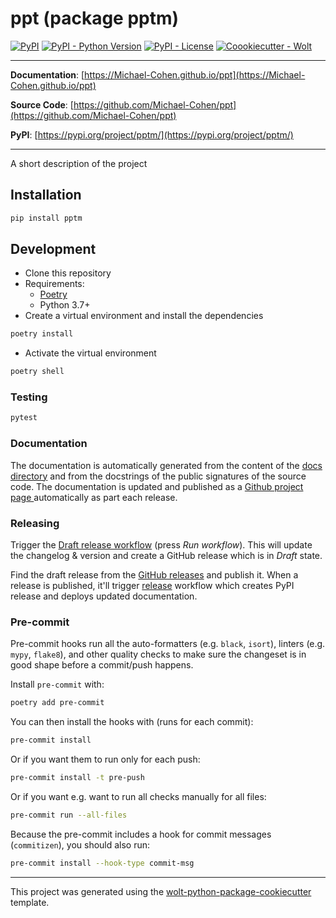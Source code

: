 # ppt (package pptm)

[![PyPI](https://img.shields.io/pypi/v/pptm?style=flat-square)](https://pypi.python.org/pypi/pptm/)
[![PyPI - Python Version](https://img.shields.io/pypi/pyversions/pptm?style=flat-square)](https://pypi.python.org/pypi/pptm/)
[![PyPI - License](https://img.shields.io/pypi/l/pptm?style=flat-square)](https://pypi.python.org/pypi/pptm/)
[![Coookiecutter - Wolt](https://img.shields.io/badge/cookiecutter-Wolt-00c2e8?style=flat-square&logo=cookiecutter&logoColor=D4AA00&link=https://github.com/woltapp/wolt-python-package-cookiecutter)](https://github.com/woltapp/wolt-python-package-cookiecutter)


---

**Documentation**: [https://Michael-Cohen.github.io/ppt](https://Michael-Cohen.github.io/ppt)

**Source Code**: [https://github.com/Michael-Cohen/ppt](https://github.com/Michael-Cohen/ppt)

**PyPI**: [https://pypi.org/project/pptm/](https://pypi.org/project/pptm/)

---

A short description of the project

## Installation

```sh
pip install pptm
```

## Development

* Clone this repository
* Requirements:
  * [Poetry](https://python-poetry.org/)
  * Python 3.7+
* Create a virtual environment and install the dependencies

```sh
poetry install
```

* Activate the virtual environment

```sh
poetry shell
```

### Testing

```sh
pytest
```

### Documentation

The documentation is automatically generated from the content of the [docs directory](./docs) and from the docstrings
 of the public signatures of the source code. The documentation is updated and published as a [Github project page
 ](https://pages.github.com/) automatically as part each release.

### Releasing

Trigger the [Draft release workflow](https://github.com/Michael-Cohen/ppt/actions/workflows/draft_release.yml)
(press _Run workflow_). This will update the changelog & version and create a GitHub release which is in _Draft_ state.

Find the draft release from the
[GitHub releases](https://github.com/Michael-Cohen/ppt/releases) and publish it. When
 a release is published, it'll trigger [release](https://github.com/Michael-Cohen/ppt/blob/master/.github/workflows/release.yml) workflow which creates PyPI
 release and deploys updated documentation.

### Pre-commit

Pre-commit hooks run all the auto-formatters (e.g. `black`, `isort`), linters (e.g. `mypy`, `flake8`), and other quality
 checks to make sure the changeset is in good shape before a commit/push happens.

Install `pre-commit` with:
```sh
poetry add pre-commit
```


You can then install the hooks with (runs for each commit):

```sh
pre-commit install
```

Or if you want them to run only for each push:

```sh
pre-commit install -t pre-push
```

Or if you want e.g. want to run all checks manually for all files:

```sh
pre-commit run --all-files
```

Because the pre-commit includes a hook for commit messages (`commitizen`), you should also run:
```sh
pre-commit install --hook-type commit-msg 
```

---

This project was generated using the [wolt-python-package-cookiecutter](https://github.com/woltapp/wolt-python-package-cookiecutter) template.
